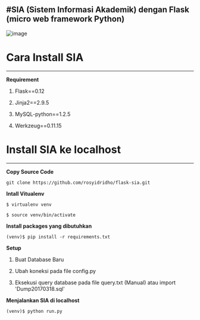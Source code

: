 #SIA (Sistem Informasi Akademik) dengan Flask (micro web framework Python)
---
![image](https://photos-4.dropbox.com/t/2/AAALYa_Qgil6n9PKnhO5B5hFMFV2aQpR56ZuN3H5HSw3Iw/12/538547643/png/32x32/3/1489849200/0/2/screencapture-localhost-admin-1489830381901.png/EI6pwKcEGM0jIAIoAg/sOTsYS2b4qO0puClGr0saI8GzR5p1htfor_x_G7bbYs?dl=0&size=1280x960&size_mode=3)

# Cara Install SIA
---
**Requirement**

1. Flask==0.12

2. Jinja2==2.9.5

3. MySQL-python==1.2.5

4. Werkzeug==0.11.15



# Install SIA ke localhost
---

**Copy Source Code**

`git clone https://github.com/rosyidridho/flask-sia.git`

**Intall Vitualenv**

`$ virtualenv venv`

`$ source venv/bin/activate`

**Install packages yang dibutuhkan**

`(venv)$ pip install -r requirements.txt`

**Setup**

1. Buat Database Baru

2. Ubah koneksi pada file config.py

3. Eksekusi query database pada file query.txt (Manual) atau import 'Dump20170318.sql'

**Menjalankan SIA di localhost**

`(venv)$ python run.py`
